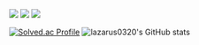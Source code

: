  <img src="https://img.shields.io/badge/SpringBoot-6DB33F?style=flat&logo=SpringBoot&logoColor=white"/>
 <img src="https://img.shields.io/badge/React-61DAFB?style=flat&logo=React&logoColor=white"/>
 <img src="https://img.shields.io/badge/Flutter-02569B?style=flat&logo=Flutter&logoColor=white"/>
 
[![Solved.ac Profile](http://mazassumnida.wtf/api/v2/generate_badge?boj=lazarus0320)](https://solved.ac/lazarus0320/)
![lazarus0320's GitHub stats](https://github-readme-stats.vercel.app/api?username=lazarus0320&show_icons=true&theme=radical)
